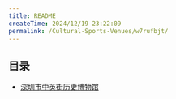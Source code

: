 ```yaml
---
title: README
createTime: 2024/12/19 23:22:09
permalink: /Cultural-Sports-Venues/w7rufbjt/
---
```



## 目录
- [深圳市中英街历史博物馆](./1.深圳市中英街历史博物馆.md)
